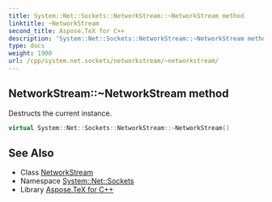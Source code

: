 ```yaml
---
title: System::Net::Sockets::NetworkStream::~NetworkStream method
linktitle: ~NetworkStream
second_title: Aspose.TeX for C++
description: 'System::Net::Sockets::NetworkStream::~NetworkStream method. Destructs the current instance in C++.'
type: docs
weight: 1900
url: /cpp/system.net.sockets/networkstream/~networkstream/
---
```

## NetworkStream::~NetworkStream method


Destructs the current instance.

```cpp
virtual System::Net::Sockets::NetworkStream::~NetworkStream()
```

## See Also

* Class [NetworkStream](../)
* Namespace [System::Net::Sockets](../../)
* Library [Aspose.TeX for C++](../../../)
